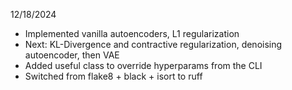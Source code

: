 12/18/2024
* Implemented vanilla autoencoders, L1 regularization
* Next: KL-Divergence and contractive regularization, denoising autoencoder, then VAE
* Added useful class to override hyperparams from the CLI
* Switched from flake8 + black + isort to ruff

